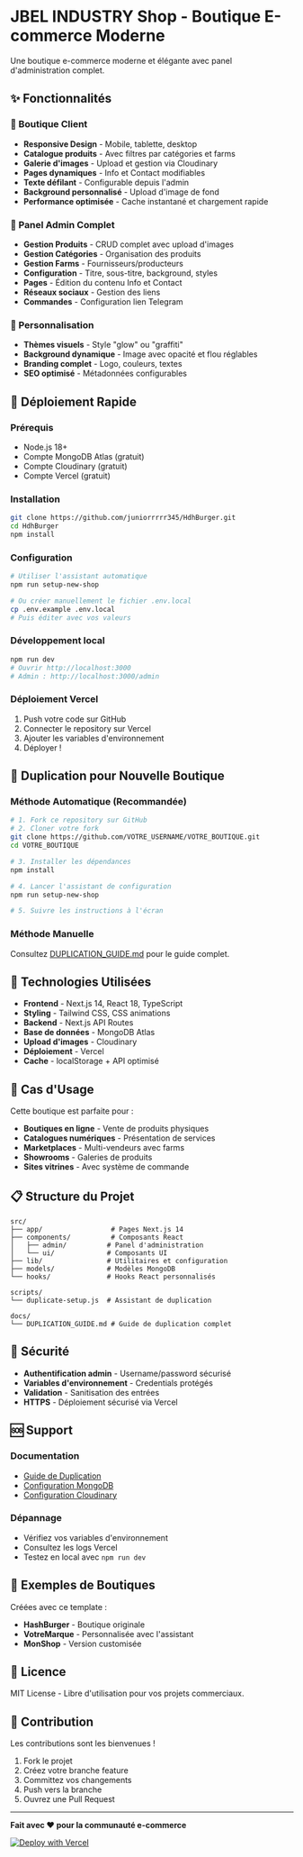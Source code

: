 # JBEL INDUSTRY Shop - Boutique E-commerce Moderne

<!-- Deploy: 2025-01-29 19:39 -->

Une boutique e-commerce moderne et élégante avec panel d'administration complet.

## ✨ Fonctionnalités

### 🏪 Boutique Client
- **Responsive Design** - Mobile, tablette, desktop
- **Catalogue produits** - Avec filtres par catégories et farms
- **Galerie d'images** - Upload et gestion via Cloudinary
- **Pages dynamiques** - Info et Contact modifiables
- **Texte défilant** - Configurable depuis l'admin
- **Background personnalisé** - Upload d'image de fond
- **Performance optimisée** - Cache instantané et chargement rapide

### 🔧 Panel Admin Complet
- **Gestion Produits** - CRUD complet avec upload d'images
- **Gestion Catégories** - Organisation des produits
- **Gestion Farms** - Fournisseurs/producteurs
- **Configuration** - Titre, sous-titre, background, styles
- **Pages** - Édition du contenu Info et Contact
- **Réseaux sociaux** - Gestion des liens
- **Commandes** - Configuration lien Telegram

### 🎨 Personnalisation
- **Thèmes visuels** - Style "glow" ou "graffiti"
- **Background dynamique** - Image avec opacité et flou réglables
- **Branding complet** - Logo, couleurs, textes
- **SEO optimisé** - Métadonnées configurables

## 🚀 Déploiement Rapide

### Prérequis
- Node.js 18+
- Compte MongoDB Atlas (gratuit)
- Compte Cloudinary (gratuit)
- Compte Vercel (gratuit)

### Installation
```bash
git clone https://github.com/juniorrrrr345/HdhBurger.git
cd HdhBurger
npm install
```

### Configuration
```bash
# Utiliser l'assistant automatique
npm run setup-new-shop

# Ou créer manuellement le fichier .env.local
cp .env.example .env.local
# Puis éditer avec vos valeurs
```

### Développement local
```bash
npm run dev
# Ouvrir http://localhost:3000
# Admin : http://localhost:3000/admin
```

### Déploiement Vercel
1. Push votre code sur GitHub
2. Connecter le repository sur Vercel
3. Ajouter les variables d'environnement
4. Déployer !

## 🔄 Duplication pour Nouvelle Boutique

### Méthode Automatique (Recommandée)
```bash
# 1. Fork ce repository sur GitHub
# 2. Cloner votre fork
git clone https://github.com/VOTRE_USERNAME/VOTRE_BOUTIQUE.git
cd VOTRE_BOUTIQUE

# 3. Installer les dépendances
npm install

# 4. Lancer l'assistant de configuration
npm run setup-new-shop

# 5. Suivre les instructions à l'écran
```

### Méthode Manuelle
Consultez [DUPLICATION_GUIDE.md](DUPLICATION_GUIDE.md) pour le guide complet.

## 📱 Technologies Utilisées

- **Frontend** - Next.js 14, React 18, TypeScript
- **Styling** - Tailwind CSS, CSS animations
- **Backend** - Next.js API Routes
- **Base de données** - MongoDB Atlas
- **Upload d'images** - Cloudinary
- **Déploiement** - Vercel
- **Cache** - localStorage + API optimisé

## 🎯 Cas d'Usage

Cette boutique est parfaite pour :
- **Boutiques en ligne** - Vente de produits physiques
- **Catalogues numériques** - Présentation de services
- **Marketplaces** - Multi-vendeurs avec farms
- **Showrooms** - Galeries de produits
- **Sites vitrines** - Avec système de commande

## 📋 Structure du Projet

```
src/
├── app/                 # Pages Next.js 14
├── components/          # Composants React
│   ├── admin/          # Panel d'administration
│   └── ui/             # Composants UI
├── lib/                # Utilitaires et configuration
├── models/             # Modèles MongoDB
└── hooks/              # Hooks React personnalisés

scripts/
└── duplicate-setup.js  # Assistant de duplication

docs/
└── DUPLICATION_GUIDE.md # Guide de duplication complet
```

## 🔐 Sécurité

- **Authentification admin** - Username/password sécurisé
- **Variables d'environnement** - Credentials protégés
- **Validation** - Sanitisation des entrées
- **HTTPS** - Déploiement sécurisé via Vercel

## 🆘 Support

### Documentation
- [Guide de Duplication](DUPLICATION_GUIDE.md)
- [Configuration MongoDB](docs/mongodb-setup.md)
- [Configuration Cloudinary](docs/cloudinary-setup.md)

### Dépannage
- Vérifiez vos variables d'environnement
- Consultez les logs Vercel
- Testez en local avec `npm run dev`

## 🎉 Exemples de Boutiques

Créées avec ce template :
- **HashBurger** - Boutique originale
- **VotreMarque** - Personnalisée avec l'assistant
- **MonShop** - Version customisée

## 📄 Licence

MIT License - Libre d'utilisation pour vos projets commerciaux.

## 🤝 Contribution

Les contributions sont les bienvenues ! 
1. Fork le projet
2. Créez votre branche feature
3. Committez vos changements
4. Push vers la branche
5. Ouvrez une Pull Request

---

**Fait avec ❤️ pour la communauté e-commerce**

[![Deploy with Vercel](https://vercel.com/button)](https://vercel.com/new/clone?repository-url=https://github.com/juniorrrrr345/HdhBurger)